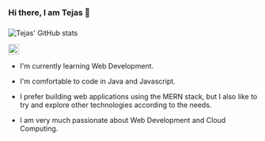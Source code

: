 ### Hi there, I am Tejas 👋
### 
<!--
**Tejas150/Tejas150** is a ✨ _special_ ✨ repository because its `README.md` (this file) appears on your GitHub profile.

Here are some ideas to get you started:

- 🔭 I’m currently working on ...
- 🌱 I’m currently learning ...
- 👯 I’m looking to collaborate on ...
- 🤔 I’m looking for help with ...
- 💬 Ask me about ...
- 📫 How to reach me: ...
- 😄 Pronouns: ...
- ⚡ Fun fact: ...
-->

![Tejas' GitHub stats](https://github-readme-stats.vercel.app/api?username=Tejas150&count_private=true&show_icons=true&theme=tokyonight)


<a href="https://www.linkedin.com/in/kamble-tejas/" target="_blank">
  <img  alt="Tejas' LinkedIn" width="22px" src="https://cdn.jsdelivr.net/npm/simple-icons@v3/icons/linkedin.svg" />
</a>

- I'm currently learning Web Development.</br>

- I'm comfortable to code in Java and Javascript.

- I prefer building web applications using the MERN stack, but I also like to try and explore other technologies according to the needs.</br>

- I am very much passionate about Web Development and Cloud Computing.
